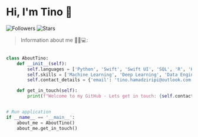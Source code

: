 # Hi, **I'm Tino 👋**

![Followers](https://img.shields.io/github/followers/thamadziripi?style=social)
![Stars](https://img.shields.io/github/stars/thamadziripi?style=social)

> Information about me 🧑🏾💻:
```python

class AboutTino:
    def __init__(self):
        self.languages = ['Python', 'Swift', 'Swift UI', 'SQL', 'R', 'HTML', 'CSS']
        self.skills = ['Machine Learning', 'Deep Learning', 'Data Engineering', 'Web/Mobile Development']
        self.contact_details = {'email': 'tino.hamadziripi@outlook.com'}

    def get_in_touch(self):
        print(f"Welcome to my GitHub - Lets get in touch: {self.contact_details['email']}")


# Run application
if __name__ == '__main__':
    about_me = AboutTino()
    about_me.get_in_touch()
```
